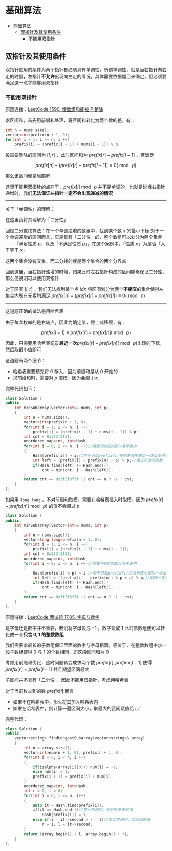 # 基础算法

- [基础算法](#基础算法)
  - [双指针及其使用条件](#双指针及其使用条件)
    - [不能用双指针](#不能用双指针)

## 双指针及其使用条件

双指针使用的条件为两个指针都必须具有单调性，所谓单调性，就是当右指针向右走的时候，左指针**不允许**出现向左走的情况，具体需要依据题目来确定，但必须要满足这一点才能够用双指针

### 不能用双指针

原题连接：[LeetCode 1590. 使数组和能被 P 整除](https://leetcode.cn/problems/make-sum-divisible-by-p/)

求区间和，首先用前缀和处理，将区间和转化为两个数的差，有：

```cpp
int n = nums.size();
vector<int>prefix(n + 1, 0);
for(int i = 1; i <= n; i ++)
    prefix[i] = (prefix[i - 1] + nums[i - 1]) % p;
```

设需要删除的区间为 $[l,r]$ ，此时区间和为 $prefix[r]-prefix[l-1]$ ，若满足 

$$
prefix[n]-(prefix[r]-prefix[l-1]) \equiv 0(\bmod\ p)
$$ 

那么该区间便是局部解

这里不能用双指针的点在于，$prefix[i]\bmod\ p$ 并不是单调的，也就是说当右指针递增时，我们**无法保证左指针一定不会出现递减的情况**

---

关于「单调性」的理解：

在这里我将其理解为「二分性」

回顾二分查找算法：在一个单调递增的数组中，找到某个数 $x$ 的最小下标
对于一个单调递增的区间而言，它是具有「二分性」的，整个数组可以划分为两个集合——「满足性质 $p$」以及「不满足性质 $p$」，在这个案例中，「性质 $p$」为是否「大于等于 $x$」

这两个集合没有交集，而二分找的就是两个集合的两个分界点

回到这里，当右指针递增的时候，如果此时左右指针构成的区间能够保证二分性，那么便说明可以使用双指针

对于区间 $[l,r]$ ，我们无法找到某个点 $idx$ 将区间划分为两个**不相交**的集合使得左集合内所有元素均满足 $prefix[n]-(prefix[r]-prefix[l]) \equiv 0(\bmod\ p)$

---

这道题正确的做法是用哈希表

由于每次枚举的是右端点，因此为确定值，将上式移项，有：

$$
prefix[l-1]\equiv prefix[r]-prefix[n](\bmod\ p)
$$

因此，只需要用哈希表记录**最近一次**$prefix[r]-prefix[n](\bmod\ p)$出现的下标，然后取最小值即可

这道题有两个细节：

* 哈希表需要预先将 $0$ 存入，因为前缀和是从 $0$ 开始的
* 求前缀和时，需要对 $p$ 取模，因为会爆 `int`

完整代码如下：

```cpp
class Solution {
public:
    int minSubarray(vector<int>& nums, int p) 
    {
        int n = nums.size();
        vector<int>prefix(n + 1, 0);
        for(int i = 1; i <= n; i ++)
            prefix[i] = (prefix[i - 1] + nums[i - 1]) % p;
        int cnt = 0x3f3f3f3f;
        unordered_map<int, int>Hash;
        for(int i = 0; i <= n; i ++)//需要将0提前放入哈希表中
        {
            Hash[prefix[i]] = i;//用于记录prefix[i]在哈希表中最后一次出现得到下标
            int left = (prefix[i] - prefix[n] + p) % p;//保证不出现负数
            if(Hash.find(left) != Hash.end())
                cnt = min(cnt, i - Hash[left]);
        }
        return cnt == 0x3f3f3f3f || cnt == n ? -1 : cnt;
    }
};
```

如果用 `long long` ，不对前缀和取模，需要在哈希表插入时取模，因为 $prefix[r]-prefix[n](\bmod\ p)$ 的值不会超过 $p$

```cpp
class Solution {
public:
    int minSubarray(vector<int>& nums, int p) 
    {
        int n = nums.size();
        vector<long long>prefix(n + 1, 0);
        for(int i = 1; i <= n; i ++)
            prefix[i] = (prefix[i - 1] + nums[i - 1]);
        int cnt = 0x3f3f3f3f;
        unordered_map<int, int>Hash;
        for(int i = 0; i <= n; i ++)//需要将0提前放入哈希表中
        {
            Hash[prefix[i] % p] = i;//用于记录prefix[i]在哈希表中最后一次出现得到下标
            int left = ((prefix[i] - prefix[n]) % p + p) % p;//前面一定要先取一次模，因为前面一定会超出p
            if(Hash.find(left) != Hash.end())
                cnt = min(cnt, i - Hash[left]);
        }
        return cnt == 0x3f3f3f3f || cnt == n ? -1 : cnt;
    }
};
```

原题链接：[LeetCode 面试题 17.05. 字母与数字](https://leetcode.cn/problems/find-longest-subarray-lcci/)

是字母还是数字并不重要，我们将字母设成 $-1$ ，数字设成 $1$ 此时原数组便可以转化成一个**只含 $0,1$ 的整数数组**

我们需要求最长的子数组保证里面的数字与字母相同，等价于，在整数数组中求一段子数组使得 $0$ 与 $1$ 的个数相同，即这段区间和为 $0$

考虑用前缀和优化，这时问题转变成求两个数 $prefix[r],prefinx[l-1]$ 使得 $prefix[r]=prefix[l-1]$ 并且期望区间最大

子区间并不具有「二分性」，因此不能用双指针，考虑用哈希表

对于当前枚举到的数 $prefix[i]$ 而言

* 如果不在哈希表中，那么将其加入哈希表内
* 如果在哈希表中，则计算一遍区间大小，取最大的区间赋值给 $l,r$

完整代码：

```cpp
class Solution {
public:
    vector<string> findLongestSubarray(vector<string>& array) 
    {
        int n = array.size();
        vector<int>num(n + 1, 0), prefix(n + 1, 0);
        for(int i = 0; i < n; i ++)
        {
            if(isalpha(array[i][0])) num[i] = -1;
            else num[i] = 1;
            prefix[i + 1] = prefix[i] + num[i];
        }
        unordered_map<int, int>Hash;
        int r = 0, l = 0;
        for(int i = 0; i <= n; i++)
        {
            auto it = Hash.find(prefix[i]);
            if(it == Hash.end())//第一次遇到，则对哈希表赋值
                Hash[prefix[i]] = i;
            else if(i - it->second > r - l)//第二次遇到，对区间赋值
                r = i, l = it->second;
        }
        return {array.begin() + l, array.begin() + r};
    }
};
```